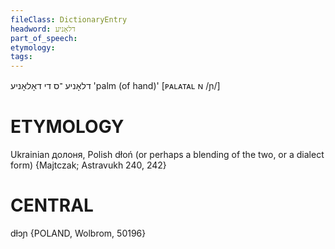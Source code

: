 ```yaml
---
fileClass: DictionaryEntry
headword: דלאָניע
part_of_speech: 
etymology: 
tags: 
---
```

דלאָניע
־ס
די
דאָלאָניע
'palm (of hand)'
[ᴘᴀʟᴀᴛᴀʟ ɴ /ɲ/‎]‎

ETYMOLOGY
===========
Ukrainian долоня, Polish dłoń (or perhaps a blending of the two, or a dialect form)
{Majtczak; Astravukh 240, 242}

CENTRAL
========

dɫɔɲ {POLAND, Wolbrom, 50196}